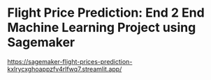 # Flight Price Prediction: End 2 End Machine Learning Project using Sagemaker


https://sagemaker-flight-prices-prediction-kxlrycxghoappzfv4rlfwq7.streamlit.app/